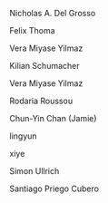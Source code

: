 Nicholas A. Del Grosso 

Felix Thoma 

Vera Miyase Yilmaz

Kilian Schumacher

Vera Miyase Yilmaz

Rodaria Roussou

Chun-Yin Chan (Jamie)

lingyun 

xiye

Simon Ullrich

Santiago Priego Cubero
